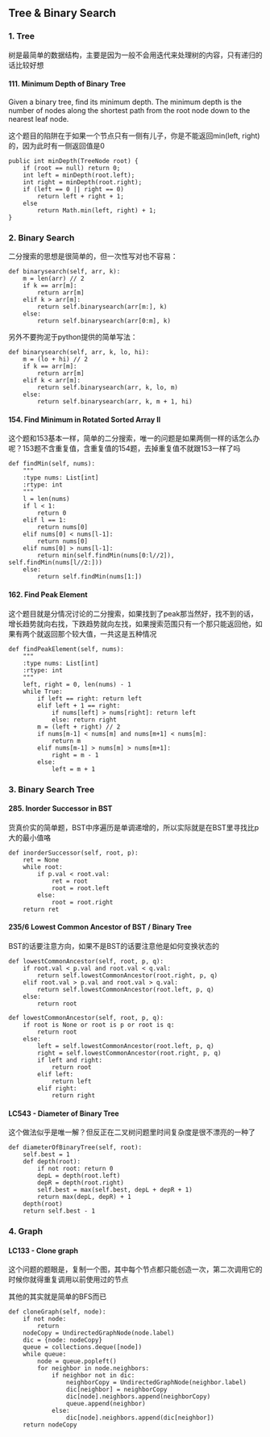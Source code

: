 
## Tree & Binary Search
### 1. Tree
树是最简单的数据结构，主要是因为一般不会用迭代来处理树的内容，只有递归的话比较好想
#### 111. Minimum Depth of Binary Tree
Given a binary tree, find its minimum depth. The minimum depth is the number of nodes along the shortest path from the root node down to the nearest leaf node.

这个题目的陷阱在于如果一个节点只有一侧有儿子，你是不能返回min(left, right)的，因为此时有一侧返回值是0

~~~~
public int minDepth(TreeNode root) {
    if (root == null) return 0;
    int left = minDepth(root.left);
    int right = minDepth(root.right);
    if (left == 0 || right == 0)
        return left + right + 1;
    else 
        return Math.min(left, right) + 1;
}
~~~~
### 2. Binary Search
二分搜索的思想是很简单的，但一次性写对也不容易：

~~~~
def binarysearch(self, arr, k):
    m = len(arr) // 2
    if k == arr[m]:
        return arr[m]
    elif k > arr[m]:
        return self.binarysearch(arr[m:], k)
    else:
        return self.binarysearch(arr[0:m], k)
~~~~

另外不要拘泥于python提供的简单写法：

~~~~
def binarysearch(self, arr, k, lo, hi):
    m = (lo + hi) // 2
    if k == arr[m]:
        return arr[m]
    elif k < arr[m]:
        return self.binarysearch(arr, k, lo, m)
    else:
        return self.binarysearch(arr, k, m + 1, hi)
~~~~

#### 154. Find Minimum in Rotated Sorted Array II
这个题和153基本一样，简单的二分搜索，唯一的问题是如果两侧一样的话怎么办呢？153题不含重复值，含重复值的154题，去掉重复值不就跟153一样了吗
~~~~
def findMin(self, nums):
    """
    :type nums: List[int]
    :rtype: int
    """
    l = len(nums)
    if l < 1:
        return 0
    elif l == 1:
        return nums[0]
    elif nums[0] < nums[l-1]:
        return nums[0]
    elif nums[0] > nums[l-1]:
        return min(self.findMin(nums[0:l//2]), self.findMin(nums[l//2:]))
    else:
        return self.findMin(nums[1:])
~~~~

#### 162. Find Peak Element

这个题目就是分情况讨论的二分搜索，如果找到了peak那当然好，找不到的话，增长趋势就向右找，下跌趋势就向左找，如果搜索范围只有一个那只能返回他，如果有两个就返回那个较大值，一共这是五种情况
~~~~
def findPeakElement(self, nums):
    """
    :type nums: List[int]
    :rtype: int
    """
    left, right = 0, len(nums) - 1
    while True:
        if left == right: return left
        elif left + 1 == right:
            if nums[left] > nums[right]: return left
            else: return right
        m = (left + right) // 2
        if nums[m-1] < nums[m] and nums[m+1] < nums[m]:
            return m
        elif nums[m-1] > nums[m] > nums[m+1]:
            right = m - 1
        else:
            left = m + 1
~~~~

### 3. Binary Search Tree
#### 285. Inorder Successor in BST

货真价实的简单题，BST中序遍历是单调递增的，所以实际就是在BST里寻找比p大的最小值咯

~~~~
def inorderSuccessor(self, root, p):
    ret = None
    while root:
        if p.val < root.val:
            ret = root
            root = root.left
        else:
            root = root.right
    return ret
~~~~
#### 235/6 Lowest Common Ancestor of BST / Binary Tree

BST的话要注意方向，如果不是BST的话要注意他是如何变换状态的

~~~~
def lowestCommonAncestor(self, root, p, q):
    if root.val < p.val and root.val < q.val:
        return self.lowestCommonAncestor(root.right, p, q)
    elif root.val > p.val and root.val > q.val:
        return self.lowestCommonAncestor(root.left, p, q)
    else:
        return root

def lowestCommonAncestor(self, root, p, q):
    if root is None or root is p or root is q:
        return root
    else:
        left = self.lowestCommonAncestor(root.left, p, q)
        right = self.lowestCommonAncestor(root.right, p, q)
        if left and right:
            return root
        elif left:
            return left
        elif right:
            return right
~~~~
#### LC543 - Diameter of Binary Tree

这个做法似乎是唯一解？但反正在二叉树问题里时间复杂度是很不漂亮的一种了

~~~~
def diameterOfBinaryTree(self, root):
    self.best = 1
    def depth(root):
        if not root: return 0
        depL = depth(root.left)
        depR = depth(root.right)
        self.best = max(self.best, depL + depR + 1)
        return max(depL, depR) + 1
    depth(root)
    return self.best - 1
~~~~
### 4. Graph
#### LC133 - Clone graph

这个问题的题眼是，复制一个图，其中每个节点都只能创造一次，第二次调用它的时候你就得重复调用以前使用过的节点

其他的其实就是简单的BFS而已

~~~~
def cloneGraph(self, node):
    if not node:
        return 
    nodeCopy = UndirectedGraphNode(node.label)
    dic = {node: nodeCopy}
    queue = collections.deque([node])
    while queue:
        node = queue.popleft()
        for neighbor in node.neighbors:
            if neighbor not in dic:
                neighborCopy = UndirectedGraphNode(neighbor.label)
                dic[neighbor] = neighborCopy
                dic[node].neighbors.append(neighborCopy)
                queue.append(neighbor)
            else:
                dic[node].neighbors.append(dic[neighbor])
    return nodeCopy
~~~~
